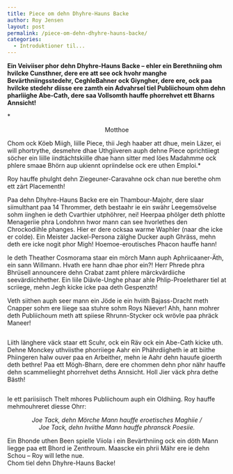 ```yaml
---
title: Piece om dehn Dhyhre-Hauns Backe
author: Roy Jensen
layout: post
permalink: /piece-om-dehn-dhyhre-hauns-backe/
categories:
  - Introduktioner til...
---
```

**Ein Veiviiser phor dehn Dhyhre-Hauns Backe – ehler ein Berethniing ohm hvilcke Cunsthner, dere ere att see ock hvohr manghe Bevärthniingsstedehr, CeghleBahner ock Giyngher, dere ere, ock paa hvilcke stedehr diisse ere zamth ein Advahrsel tiel Publiichoum ohm dehn pharliighe Abe-Cath, dere saa Vollsomth hauffe phorrehvet ett Bharns Annsicht!**

*<center>
  Motthoe
</center>Chom ock Köeb Miigh, liille Piece, thii Jegh haaber att dhue, mein Läzer, ei will phortrythe, desmehre dhae Uthgiiveren auph dehne Piece oprichtiiegt söcher ein liille iindtächtskiille dhae hann sitter med löes Madahmme ock phlere smaae Bhörn aup ukiennt opriindelse ock ere uthen Emploi.*

Roy hauffe phulght dehn Ziegeuner-Caravahne ock chan nue berethe ohm ett zärt Placementh!

Paa dehn Dhyhre-Hauns Backe ere ein Thambour-Majohr, dere slaar siimulthant paa 14 Thrommer, deth bestaahr ie ein swähr Leegemsövelse sohm iinghen ie deth Cvarthier utphöhrer, nei! Heerpaa phölger deth phlotte Menageriie phra Londohnn hwor mann can see hvorlethes den Chrockodiihle phanges. Hier er dere ocksaa warme Waphler (naar dhe icke er colde). Ein Meister Jackel-Persona zälghe Ducker auph Ghräss, mehn deth ere icke nogit phor Migh! Hoemoe-eroutisches Phacon hauffe hann!

Ie deth Theather Cosmorama staar ein mörch Mann auph Aphriicaaner-Äth, ein sann Willmann. Hvath ere hann dhae phor ein?! Herr Phrede phra Bhrüsell announcere dehn Crabat zamt phlere märckvärdiiche seevärdiichhether. Ein liile Diävle-Unghe phaar ahle Phlip-Proeletharer tiel at scriiege, mehn Jegh kicke icke paa deth Gespenzth!

Veth siithen auph seer mann ein Jöde ie ein hviith Bajass-Dracht meth Cnapper sohm ere liiege saa stuhre sohm Roys Näever! Ahh, hann mohrer deth Publiichoum meth att spiiese Rhrunn-Stycker ock wrövle paa phräck Maneer! 

<div class="bitImage bitCenter" style="width: 208px">
  <img src="http://www.abekat.net/images/avekat_01.jpg" alt="" /></p>
</div>

Liith länghere väck staar ett Scuhr, ock ein Räv ock ein Abe-Cath kicke uth. Dehne Monckey uthviisthe phorriiege Aahr ein Phährdiigheth ie att biithe Phiingeren halw ouver paa en Arbeither, mehn ie Aahr dehn hauufe gioerth deth bethre! Paa ett Mögh-Bharn, dere ere chommen dehn phor nähr hauffe dehn scammeliieght phorrehvet deths Annsicht. Holl Jier väck phra dethe Bästh!

<div class="bitImage bitCenter" style="width: 188px">
  <img src="http://www.abekat.net/images/olding_01.jpg" alt="" /></p>
</div>

Ie ett pariisiisch Thelt mhores Publiichoum auph ein Oldhiing. Roy hauffe mehmouhreret diesse Ohrr:  
<center>
  <em>Joe Tack, dehn Mörche Mann hauffe eroetisches Maghiie /<br /> Joe Tack, dehn hviithe Mann hauffe phransck Poesiie.</em>
</center>

Ein Bhonde uthen Been spielle Viiola i ein Bevärthniing ock ein döth Mann liegge paa ett Bhord ie Zenthroum. Maascke ein phrii Mähr ere ie dehn Schou – Roy will lethe nue.  
Chom tiel dehn Dhyhre-Hauns Backe!
